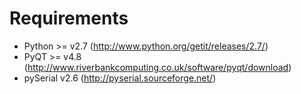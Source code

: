 Requirements
============

* Python >= v2.7 (http://www.python.org/getit/releases/2.7/)
* PyQT >= v4.8 (http://www.riverbankcomputing.co.uk/software/pyqt/download)
* pySerial v2.6 (http://pyserial.sourceforge.net/)